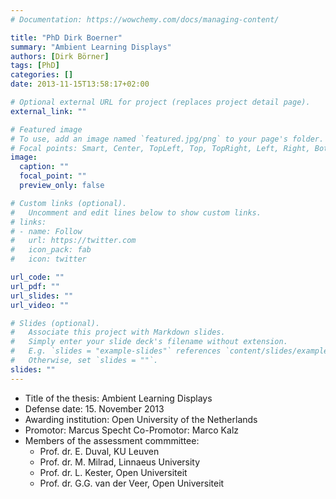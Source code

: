```yaml
---
# Documentation: https://wowchemy.com/docs/managing-content/

title: "PhD Dirk Boerner"
summary: "Ambient Learning Displays"
authors: [Dirk Börner]
tags: [PhD]
categories: []
date: 2013-11-15T13:58:17+02:00

# Optional external URL for project (replaces project detail page).
external_link: ""

# Featured image
# To use, add an image named `featured.jpg/png` to your page's folder.
# Focal points: Smart, Center, TopLeft, Top, TopRight, Left, Right, BottomLeft, Bottom, BottomRight.
image:
  caption: ""
  focal_point: ""
  preview_only: false

# Custom links (optional).
#   Uncomment and edit lines below to show custom links.
# links:
# - name: Follow
#   url: https://twitter.com
#   icon_pack: fab
#   icon: twitter

url_code: ""
url_pdf: ""
url_slides: ""
url_video: ""

# Slides (optional).
#   Associate this project with Markdown slides.
#   Simply enter your slide deck's filename without extension.
#   E.g. `slides = "example-slides"` references `content/slides/example-slides.md`.
#   Otherwise, set `slides = ""`.
slides: ""
---
```


- Title of the thesis: Ambient Learning Displays
- Defense date: 15. November 2013
- Awarding institution: Open University of the Netherlands
- Promotor: Marcus Specht Co-Promotor:  Marco Kalz
- Members of the assessment commmittee:
  - Prof. dr. E. Duval, KU Leuven
  - Prof. dr. M. Milrad, Linnaeus University
  - Prof. dr. L. Kester, Open Universiteit
  - Prof. dr. G.G. van der Veer, Open Universiteit
